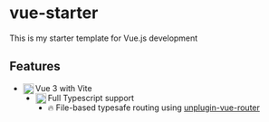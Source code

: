 # vue-starter

This is my starter template for Vue.js development

## Features
- <img src="https://cdn.simpleicons.org/vue/000/fff" alt="Vue" align=left width=19 height=19> Vue 3 with Vite
- <img src="https://cdn.simpleicons.org/typescript/000/fff" alt="Typescript" align=left width=19 height=19> Full Typescript support
- 🔥 File-based typesafe routing using [unplugin-vue-router](https://github.com/posva/unplugin-vue-router)
